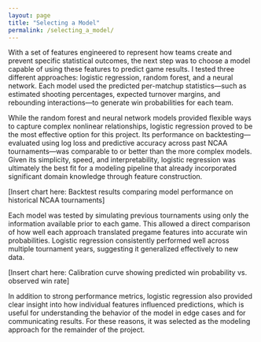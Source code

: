 ```yaml
---
layout: page
title: "Selecting a Model"
permalink: /selecting_a_model/
---
```




<!-- [Selecting a Model]({{ site.baseurl }}/selecting_a_model/) |  [Random Forest]({{ site.baseurl }}/random_forest/) |  [Neural Network]({{ site.baseurl }}/neural_network/) |  [Logistic Regression]({{ site.baseurl }}/logistic_regression/) |  [Backtesting]({{ site.baseurl }}/backtesting/) -->

With a set of features engineered to represent how teams create and prevent specific statistical outcomes, the next step was to choose a model capable of using these features to predict game results. I tested three different approaches: logistic regression, random forest, and a neural network. Each model used the predicted per-matchup statistics—such as estimated shooting percentages, expected turnover margins, and rebounding interactions—to generate win probabilities for each team.

While the random forest and neural network models provided flexible ways to capture complex nonlinear relationships, logistic regression proved to be the most effective option for this project. Its performance on backtesting—evaluated using log loss and predictive accuracy across past NCAA tournaments—was comparable to or better than the more complex models. Given its simplicity, speed, and interpretability, logistic regression was ultimately the best fit for a modeling pipeline that already incorporated significant domain knowledge through feature construction.

[Insert chart here: Backtest results comparing model performance on historical NCAA tournaments]

Each model was tested by simulating previous tournaments using only the information available prior to each game. This allowed a direct comparison of how well each approach translated pregame features into accurate win probabilities. Logistic regression consistently performed well across multiple tournament years, suggesting it generalized effectively to new data.

[Insert chart here: Calibration curve showing predicted win probability vs. observed win rate]

In addition to strong performance metrics, logistic regression also provided clear insight into how individual features influenced predictions, which is useful for understanding the behavior of the model in edge cases and for communicating results. For these reasons, it was selected as the modeling approach for the remainder of the project.
